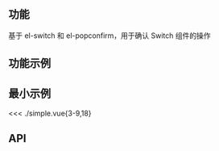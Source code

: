 ## 功能

基于 el-switch 和 el-popconfirm，用于确认 Switch 组件的操作

## 功能示例

<Example />

## 最小示例

<<< ./simple.vue{3-9,18}

## API

<Usage />

<script setup>
import Example from "@/components/switch/docs/example.vue";
import Usage from "@/components/switch/docs/usage.vue";
</script>